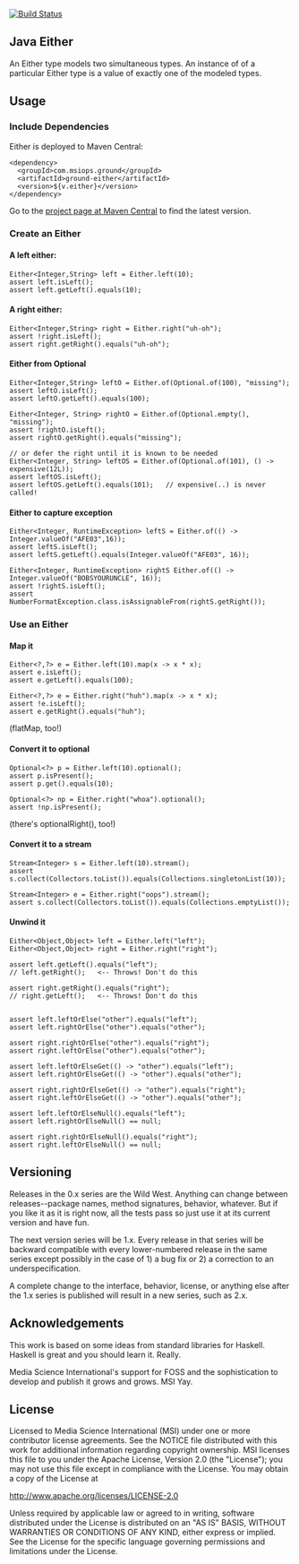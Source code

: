 [![Build Status](https://travis-ci.org/mediascience/java-either.svg?branch=master)](https://travis-ci.org/mediascience/java-either)

## Java Either

An Either type models two simultaneous types. An instance of
of a particular Either type is a value of exactly one of the
modeled types.

## Usage

### Include Dependencies

Either is deployed to Maven Central:
```
<dependency>
  <groupId>com.msiops.ground</groupId>
  <artifactId>ground-either</artifactId>
  <version>${v.either}</version>
</dependency>
```

Go to the [project page at Maven Central](http://search.maven.org/#search%7Cga%7C1%7Cg%3A%22com.msiops.ground%22%20a%3A%22ground-either%22) 
to find the latest version.

### Create an Either

#### A left either:
```
Either<Integer,String> left = Either.left(10);
assert left.isLeft();
assert left.getLeft().equals(10);
```

#### A right either:
```
Either<Integer,String> right = Either.right("uh-oh");
assert !right.isLeft();
assert right.getRight().equals("uh-oh");
```

#### Either from Optional
```
Either<Integer,String> leftO = Either.of(Optional.of(100), "missing");
assert leftO.isLeft();
assert leftO.getLeft().equals(100);

Either<Integer, String> rightO = Either.of(Optional.empty(), "missing");
assert !rightO.isLeft();
assert rightO.getRight().equals("missing");

// or defer the right until it is known to be needed
Either<Integer, String> leftOS = Either.of(Optional.of(101), () -> expensive(12L));
assert leftOS.isLeft();
assert leftOS.getLeft().equals(101);   // expensive(..) is never called!
```

#### Either to capture exception
```
Either<Integer, RuntimeException> leftS = Either.of(() -> Integer.valueOf("AFE03",16));
assert leftS.isLeft();
assert leftS.getLeft().equals(Integer.valueOf("AFE03", 16));

Either<Integer, RuntimeException> rightS Either.of(() -> Integer.valueOf("BOBSYOURUNCLE", 16));
assert !rightS.isLeft();
assert NumberFormatException.class.isAssignableFrom(rightS.getRight());
```

### Use an Either

#### Map it
```
Either<?,?> e = Either.left(10).map(x -> x * x);
assert e.isLeft();
assert e.getLeft().equals(100);

Either<?,?> e = Either.right("huh").map(x -> x * x);
assert !e.isLeft();
assert e.getRight().equals("huh");
```
(flatMap, too!)


#### Convert it to optional
````
Optional<?> p = Either.left(10).optional();
assert p.isPresent();
assert p.get().equals(10);

Optional<?> np = Either.right("whoa").optional();
assert !np.isPresent();
````

(there's optionalRight(), too!)

#### Convert it to a stream
```
Stream<Integer> s = Either.left(10).stream();
assert s.collect(Collectors.toList()).equals(Collections.singletonList(10));

Stream<Integer> e = Either.right("oops").stream();
assert s.collect(Collectors.toList()).equals(Collections.emptyList());
```

#### Unwind it
```
Either<Object,Object> left = Either.left("left");
Either<Object,Object> right = Either.right("right");

assert left.getLeft().equals("left");
// left.getRight();   <-- Throws! Don't do this

assert right.getRight().equals("right");
// right.getLeft();   <-- Throws! Don't do this


assert left.leftOrElse("other").equals("left");
assert left.rightOrElse("other").equals("other");

assert right.rightOrElse("other").equals("right");
assert right.leftOrElse("other").equals("other");

assert left.leftOrElseGet(() -> "other").equals("left");
assert left.rightOrElseGet(() -> "other").equals("other");

assert right.rightOrElseGet(() -> "other").equals("right");
assert right.leftOrElseGet(() -> "other").equals("other");

assert left.leftOrElseNull().equals("left");
assert left.rightOrElseNull() == null;

assert right.rightOrElseNull().equals("right");
assert right.leftOrElseNull() == null;
```

## Versioning

Releases in the 0.x series are the Wild West. Anything can change between
releases--package names, method signatures, behavior, whatever. But if you
like it as it is right now, all the tests pass so just use it at its current
version and have fun.

The next version series will be 1.x. Every release in that series will be
backward compatible with every lower-numbered release in the same series
except possibly in the case of 1) a bug fix or 2) a correction to an
underspecification.

A complete change to the interface, behavior, license, or anything else
after the 1.x series is published will result in a new series, such as
2.x.

## Acknowledgements

This work is based on some ideas from standard libraries for Haskell.
Haskell is great and you should learn it. Really.

Media Science International's support for FOSS and the
sophistication to develop and publish it grows and grows. MSI Yay.

## License

Licensed to Media Science International (MSI) under one or more
contributor license agreements. See the NOTICE file distributed with this
work for additional information regarding copyright ownership. MSI
licenses this file to you under the Apache License, Version 2.0 (the
"License"); you may not use this file except in compliance with the
License. You may obtain a copy of the License at

http://www.apache.org/licenses/LICENSE-2.0

Unless required by applicable law or agreed to in writing, software
distributed under the License is distributed on an "AS IS" BASIS, WITHOUT
WARRANTIES OR CONDITIONS OF ANY KIND, either express or implied. See the
License for the specific language governing permissions and limitations
under the License.

